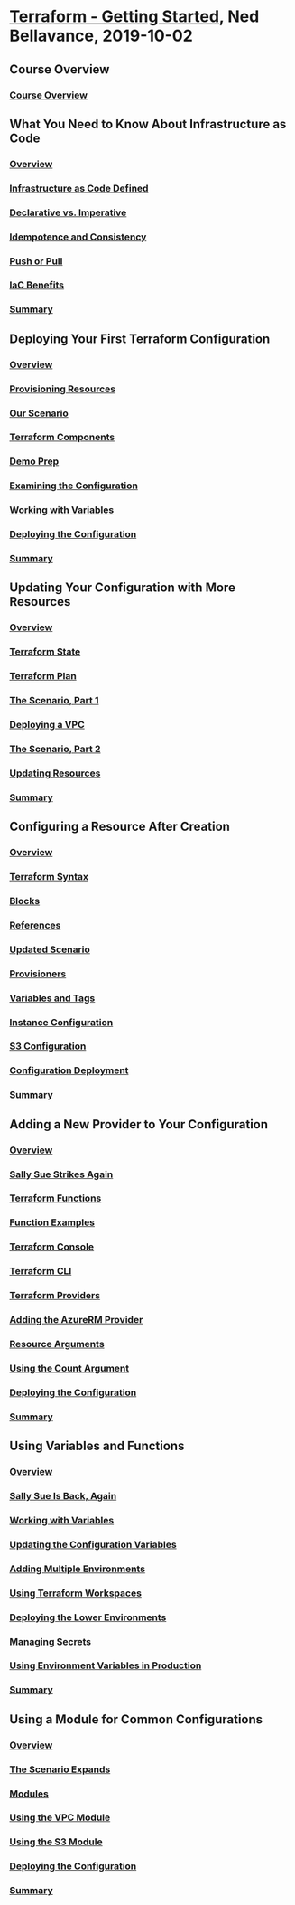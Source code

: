 # [Terraform - Getting Started](https://app.pluralsight.com/course-player?courseId=cc6552b7-fc1c-4dfe-a3f3-635c8a0c4528), Ned Bellavance, 2019-10-02

## Course Overview

### [Course Overview](https://app.pluralsight.com/course-player?clipId=199606ac-3578-4699-99ea-f9ff88255d2c)

## What You Need to Know About Infrastructure as Code

### [Overview]()

### [Infrastructure as Code Defined]()

### [Declarative vs. Imperative]()

### [Idempotence and Consistency]()

### [Push or Pull]()

### [IaC Benefits]()

### [Summary]()

## Deploying Your First Terraform Configuration

### [Overview]()

### [Provisioning Resources]()

### [Our Scenario]()

### [Terraform Components]()

### [Demo Prep]()

### [Examining the Configuration]()

### [Working with Variables]()

### [Deploying the Configuration]()

### [Summary]()

## Updating Your Configuration with More Resources

### [Overview]()

### [Terraform State]()

### [Terraform Plan]()

### [The Scenario, Part 1]()

### [Deploying a VPC]()

### [The Scenario, Part 2]()

### [Updating Resources]()

### [Summary]()

## Configuring a Resource After Creation

### [Overview]()

### [Terraform Syntax]()

### [Blocks]()

### [References]()

### [Updated Scenario]()

### [Provisioners]()

### [Variables and Tags]()

### [Instance Configuration]()

### [S3 Configuration]()

### [Configuration Deployment]()

### [Summary]()

## Adding a New Provider to Your Configuration

### [Overview]()

### [Sally Sue Strikes Again]()

### [Terraform Functions]()

### [Function Examples]()

### [Terraform Console]()

### [Terraform CLI]()

### [Terraform Providers]()

### [Adding the AzureRM Provider]()

### [Resource Arguments]()

### [Using the Count Argument]()

### [Deploying the Configuration]()

### [Summary]()

## Using Variables and Functions

### [Overview]()

### [Sally Sue Is Back, Again]()

### [Working with Variables]()

### [Updating the Configuration Variables]()

### [Adding Multiple Environments]()

### [Using Terraform Workspaces]()

### [Deploying the Lower Environments]()

### [Managing Secrets]()

### [Using Environment Variables in Production]()

### [Summary]()

## Using a Module for Common Configurations

### [Overview]()

### [The Scenario Expands]()

### [Modules]()

### [Using the VPC Module]()

### [Using the S3 Module]()

### [Deploying the Configuration]()

### [Summary]()

